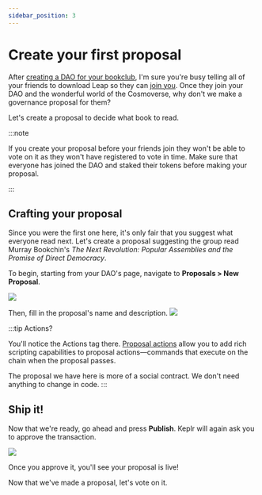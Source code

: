 ```yaml
---
sidebar_position: 3
---
```


# Create your first proposal

After [creating a DAO for your bookclub](./create-a-dao), I'm sure you're busy
telling all of your friends to download Leap so they can [join
you](./joining-leaving-token-based-dao.md). Once they join your DAO and the
wonderful world of the Cosmoverse, why don't we make a governance proposal for
them?

Let's create a proposal to decide what book to read.

:::note

If you create your proposal before your friends join they won't be
able to vote on it as they won't have registered to vote in time. Make
sure that everyone has joined the DAO and staked their tokens before
making your proposal.

:::

## Crafting your proposal

Since you were the first one here, it's only fair that you suggest
what everyone read next.  Let's create a proposal suggesting the group
read Murray Bookchin's *The Next Revolution: Popular Assemblies and
the Promise of Direct Democracy*.

To begin, starting from your DAO's page, navigate to **Proposals > New Proposal**.

![](/img/quickstart/new-proposal-position.png)

Then, fill in the proposal's name and description.
![](/img/quickstart/new-proposal.png)

:::tip Actions?

You'll notice the Actions tag there. [Proposal actions](/docs/proposal-messages.md#proposal-actions) allow you to add rich scripting capabilities to proposal actions&mdash;commands that execute on the chain when the proposal passes.

The proposal we have here is more of a social contract. We don't need anything to change in code.
:::

## Ship it!


Now that we're ready, go ahead and press **Publish**.
Keplr will again ask you to approve the transaction.

![](/img/quickstart/new-proposal-done.png)

Once you approve it, you'll see your proposal is live!

Now that we've made a proposal, let's vote on it.
